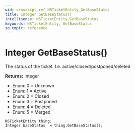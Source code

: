 ```yaml
---
uid: crmscript_ref_NSTicketEntity_GetBaseStatus
title: Integer GetBaseStatus()
intellisense: NSTicketEntity.GetBaseStatus
keywords: NSTicketEntity, GetBaseStatus
so.topic: reference
---
```


# Integer GetBaseStatus()

The status of the ticket. I.e. active/closed/postponed/deleted

**Returns:** Integer

* Enum: 0 = Unknown 
* Enum: 1 = Active 
* Enum: 2 = Closed 
* Enum: 3 = Postponed 
* Enum: 4 = Deleted 
* Enum: 5 = Merged 

```crmscript
NSTicketEntity thing;
Integer baseStatus  = thing.GetBaseStatus();
```

